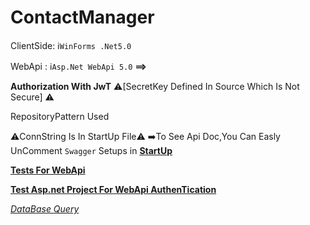 # ContactManager

ClientSide: ℹ️`WinForms .Net5.0`

WebApi : ℹ️`Asp.Net WebApi 5.0` <b>==></b>

<b>Authorization With JwT</b>  ⚠️[SecretKey Defined In Source Which Is Not Secure] ⚠️

RepositoryPattern Used

⚠️ConnString Is In StartUp File⚠️
➡️To See Api Doc,You Can Easly UnComment `Swagger` Setups in <a href="https://github.com/MrAliSalehi/ContactManager/blob/master/Api/WebApi/AppApi/Startup.cs"><b>StartUp</b></a>

<a href="https://github.com/MrAliSalehi/ContactManager/tree/master/Api/WebApi.Test"><b>Tests For WebApi</b></a>

<a href="https://github.com/MrAliSalehi/ContactManager/tree/master/Api/WebApi.Authen.Test/WebAuthen.Test"><b>Test Asp.net Project For WebApi AuthenTication</b></a>


<a href="https://github.com/MrAliSalehi/ContactManager/blob/master/Api/WebApi/AppApi/Properties/Db_Query.sql"><i>DataBase Query</i></a>
